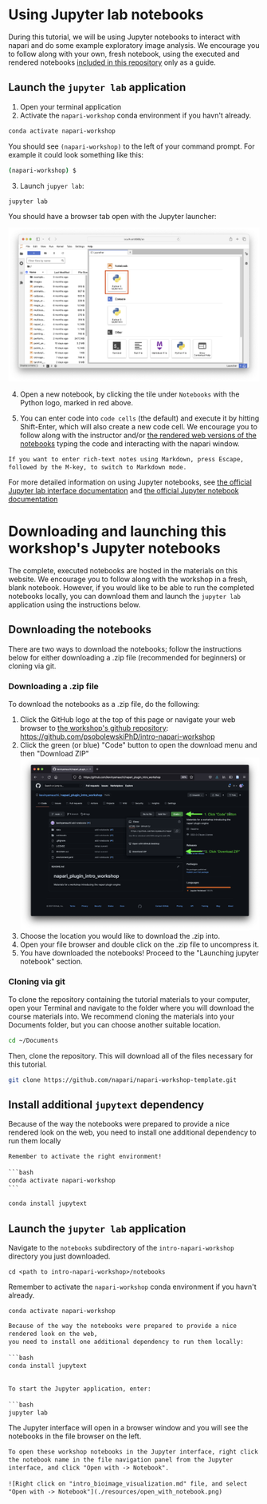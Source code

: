 # Using Jupyter lab notebooks

During this tutorial, we will be using Jupyter notebooks to interact with napari
and do some example exploratory image analysis. We encourage you to follow along 
with your own, fresh notebook, using the executed and rendered notebooks [included in this repository](notebooks/index.md) only as a guide.

## Launch the `jupyter lab` application

1. Open your terminal application
2. Activate the `napari-workshop` conda environment if you havn't already.

  ```bash
  conda activate napari-workshop
  ```

  You should see `(napari-workshop)` to the left of your command prompt. For example it could look something like this:

  ```bash
  (napari-workshop) $
  ```

3. Launch `jupyer lab`:

  ```bash
  jupyter lab
  ```

  You should have a browser tab open with the Jupyter launcher:

  ![Jupyter lab launcher in browser window](./resources/jupyter_launcher.png)

4. Open a new notebook, by clicking the tile under `Notebooks` with the Python logo, marked in red above.

5. You can enter code into `code cells` (the default) and execute it by hitting Shift-Enter, which
  will also create a new code cell. We encourage you to follow along with the instructor and/or [the rendered web versions of the notebooks](notebooks/index.md) typing the code and interacting with the napari window. 
  
  ```{tip}
  If you want to enter rich-text notes using Markdown, press Escape, followed by the M-key, to switch to Markdown mode.
  ```

  For more detailed information on using Jupyter notebooks, see [the official Jupyter lab interface documentation](https://jupyterlab.readthedocs.io/en/stable/user/interface.html) and [the official Jupyter notebook documentation](https://jupyter-notebook.readthedocs.io/en/stable/examples/Notebook/What%20is%20the%20Jupyter%20Notebook.html)

# Downloading and launching this workshop's Jupyter notebooks

The complete, executed notebooks are hosted in the materials on this website. We encourage you
to follow along with the workshop in a fresh, blank notebook. However, if you
would like to be able to run the completed notebooks locally, you can download them
and launch the `jupyter lab` application using the instructions below.

## Downloading the notebooks

There are two ways to download the notebooks; follow the instructions below for
either downloading a .zip file (recommended for beginners) or cloning via git.

### Downloading a .zip file
To download the notebooks as a .zip file, do the following:

1. Click the GitHub logo at the top of this page or navigate your web browser to [the workshop's github repository](https://github.com/psobolewskiPhD/intro-napari-workshop): https://github.com/psobolewskiPhD/intro-napari-workshop
2. Click the green (or blue) "Code" button to open the download menu and then
   "Download ZIP" ![download code](./resources/download_code.png)
3. Choose the location you would like to download the .zip into.
4. Open your file browser and double click on the .zip file to uncompress it.
5. You have downloaded the notebooks! Proceed to the "Launching jupyter
   notebook" section.

### Cloning via git
To clone the repository containing the tutorial materials to your computer, open
your Terminal and navigate to the folder where you will download the course
materials into. We recommend cloning the materials into your Documents folder,
but you can choose another suitable location. 

 ```bash
 cd ~/Documents
 ```

Then, clone the repository. This will download all of the files necessary for
this tutorial.

 ```bash
 git clone https://github.com/napari/napari-workshop-template.git
 ```

## Install additional `jupytext` dependency

Because of the way the notebooks were prepared to provide a nice rendered look on the web,
you need to install one additional dependency to run them locally

````{important}
Remember to activate the right environment!

```bash
conda activate napari-workshop
```
````

```bash
conda install jupytext
```


## Launch the `jupyter lab` application

Navigate to the `notebooks` subdirectory of the
`intro-napari-workshop` directory you just downloaded.

```
cd <path to intro-napari-workshop>/notebooks
```

Remember to activate the `napari-workshop` conda environment if you havn't already.

```
conda activate napari-workshop
```

```{important}
Because of the way the notebooks were prepared to provide a nice rendered look on the web,
you need to install one additional dependency to run them locally:

```bash
conda install jupytext
```
```

To start the Jupyter application, enter:

```bash
jupyter lab
```

The Jupyter interface will open in a browser window and you will see the notebooks
in the file browser on the left.

```{important}
To open these workshop notebooks in the Jupyter interface, right click the notebook name in the file navigation panel from the Jupyter interface, and click "Open with -> Notebook".

![Right click on "intro_bioimage_visualization.md" file, and select "Open with -> Notebook"](./resources/open_with_notebook.png)
```
